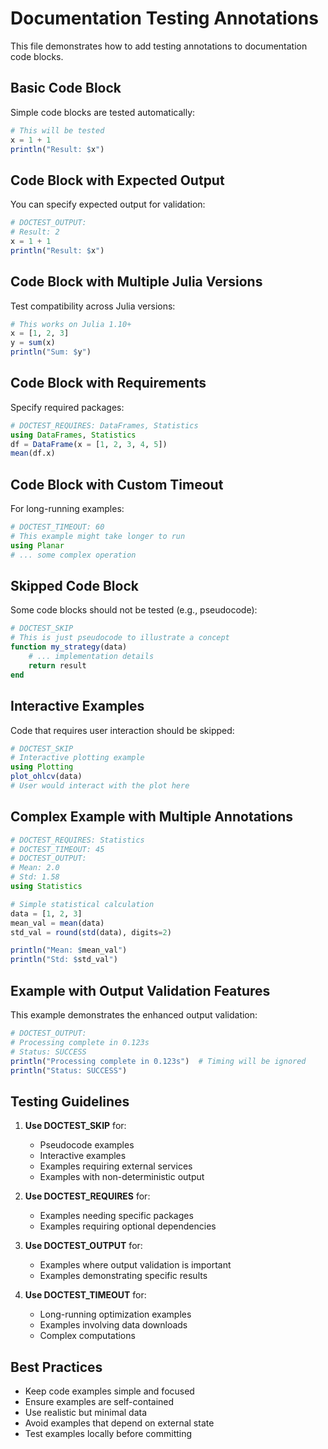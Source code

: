# Documentation Testing Annotations

This file demonstrates how to add testing annotations to documentation code blocks.

## Basic Code Block

Simple code blocks are tested automatically:

```julia
# This will be tested
x = 1 + 1
println("Result: $x")
```

## Code Block with Expected Output

You can specify expected output for validation:

```julia
# DOCTEST_OUTPUT:
# Result: 2
x = 1 + 1
println("Result: $x")
```

## Code Block with Multiple Julia Versions

Test compatibility across Julia versions:

```julia
# This works on Julia 1.10+
x = [1, 2, 3]
y = sum(x)
println("Sum: $y")
```

## Code Block with Requirements

Specify required packages:

```julia
# DOCTEST_REQUIRES: DataFrames, Statistics
using DataFrames, Statistics
df = DataFrame(x = [1, 2, 3, 4, 5])
mean(df.x)
```

## Code Block with Custom Timeout

For long-running examples:

```julia
# DOCTEST_TIMEOUT: 60
# This example might take longer to run
using Planar
# ... some complex operation
```

## Skipped Code Block

Some code blocks should not be tested (e.g., pseudocode):

```julia
# DOCTEST_SKIP
# This is just pseudocode to illustrate a concept
function my_strategy(data)
    # ... implementation details
    return result
end
```

## Interactive Examples

Code that requires user interaction should be skipped:

```julia
# DOCTEST_SKIP
# Interactive plotting example
using Plotting
plot_ohlcv(data)
# User would interact with the plot here
```

## Complex Example with Multiple Annotations

```julia
# DOCTEST_REQUIRES: Statistics
# DOCTEST_TIMEOUT: 45
# DOCTEST_OUTPUT:
# Mean: 2.0
# Std: 1.58
using Statistics

# Simple statistical calculation
data = [1, 2, 3]
mean_val = mean(data)
std_val = round(std(data), digits=2)

println("Mean: $mean_val")
println("Std: $std_val")
```

## Example with Output Validation Features

This example demonstrates the enhanced output validation:

```julia
# DOCTEST_OUTPUT:
# Processing complete in 0.123s
# Status: SUCCESS
println("Processing complete in 0.123s")  # Timing will be ignored
println("Status: SUCCESS")
```

## Testing Guidelines

1. **Use DOCTEST_SKIP** for:
   - Pseudocode examples
   - Interactive examples
   - Examples requiring external services
   - Examples with non-deterministic output

2. **Use DOCTEST_REQUIRES** for:
   - Examples needing specific packages
   - Examples requiring optional dependencies

3. **Use DOCTEST_OUTPUT** for:
   - Examples where output validation is important
   - Examples demonstrating specific results

4. **Use DOCTEST_TIMEOUT** for:
   - Long-running optimization examples
   - Examples involving data downloads
   - Complex computations

## Best Practices

- Keep code examples simple and focused
- Ensure examples are self-contained
- Use realistic but minimal data
- Avoid examples that depend on external state
- Test examples locally before committing